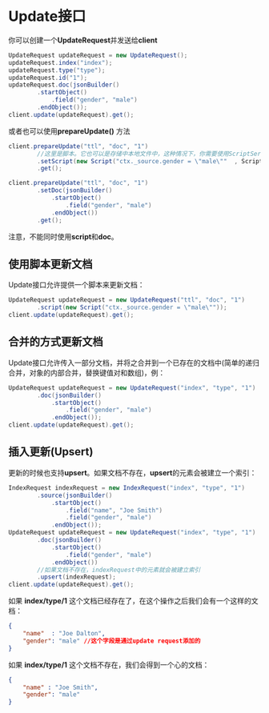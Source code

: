 # Update接口

你可以创建一个**UpdateRequest**并发送给**client**

```java
UpdateRequest updateRequest = new UpdateRequest();
updateRequest.index("index");
updateRequest.type("type");
updateRequest.id("1");
updateRequest.doc(jsonBuilder()
        .startObject()
            .field("gender", "male")
        .endObject());
client.update(updateRequest).get();
```

或者也可以使用**prepareUpdate()** 方法

```java
client.prepareUpdate("ttl", "doc", "1")
        //这里是脚本。它也可以是存储中本地文件中，这种情况下，你需要使用ScriptService.ScriptType.FILE
        .setScript(new Script("ctx._source.gender = \"male\""  , ScriptService.ScriptType.INLINE, null, null))
        .get();

client.prepareUpdate("ttl", "doc", "1")
        .setDoc(jsonBuilder()               
            .startObject()
                .field("gender", "male")
            .endObject())
        .get();
```

注意，不能同时使用**script**和**doc**。

## 使用脚本更新文档

Update接口允许提供一个脚本来更新文档：

```java
UpdateRequest updateRequest = new UpdateRequest("ttl", "doc", "1")
        .script(new Script("ctx._source.gender = \"male\""));
client.update(updateRequest).get();
```

## 合并的方式更新文档

Update接口允许传入一部分文档，并将之合并到一个已存在的文档中(简单的递归合并，对象的内部合并，替换键值对和数组)，例：

```java
UpdateRequest updateRequest = new UpdateRequest("index", "type", "1")
        .doc(jsonBuilder()
            .startObject()
                .field("gender", "male")
            .endObject());
client.update(updateRequest).get();
```

## 插入更新(Upsert)

更新的时候也支持**upsert**。如果文档不存在，**upsert**的元素会被建立一个索引：

```java
IndexRequest indexRequest = new IndexRequest("index", "type", "1")
        .source(jsonBuilder()
            .startObject()
                .field("name", "Joe Smith")
                .field("gender", "male")
            .endObject());
UpdateRequest updateRequest = new UpdateRequest("index", "type", "1")
        .doc(jsonBuilder()
            .startObject()
                .field("gender", "male")
            .endObject())
        //如果文档不存在，indexRequest中的元素就会被建立索引
        .upsert(indexRequest);              
client.update(updateRequest).get();
```

如果 **index/type/1** 这个文档已经存在了，在这个操作之后我们会有一个这样的文档：

```json
{
    "name"  : "Joe Dalton",
    "gender": "male" //这个字段是通过update request添加的
}
```

如果 **index/type/1** 这个文档不存在，我们会得到一个心的文档：

```json
{
    "name" : "Joe Smith",
    "gender": "male"
}
```

